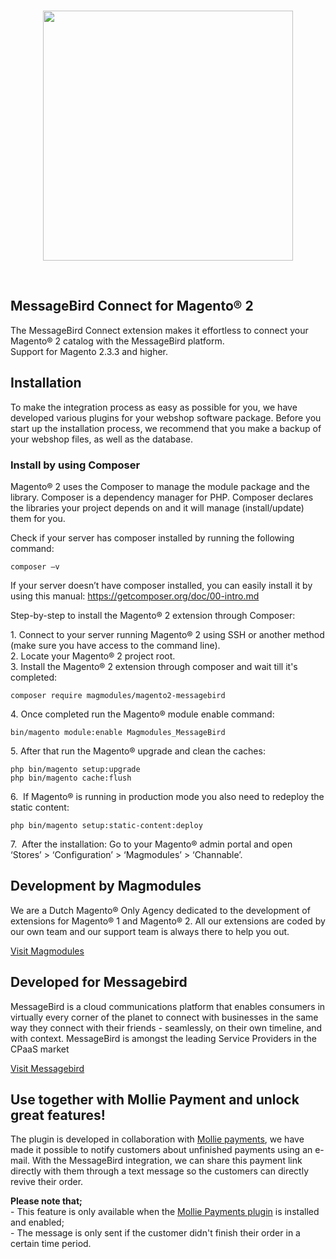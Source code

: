 <br>
<p align="center">
  <img width="400" src="https://user-images.githubusercontent.com/24823946/139876441-caab98d5-2f65-46f9-baa4-002a10179f31.png">
</p>
<br>


## MessageBird Connect for Magento® 2

The MessageBird Connect extension makes it effortless to connect your Magento® 2 catalog with the MessageBird platform.  
Support for Magento 2.3.3 and higher.

## Installation

To make the integration process as easy as possible for you, we have developed various plugins for your webshop software package. Before you start up the installation process, we recommend that you make a backup of your webshop files, as well as the database.

### **Install by using Composer**

Magento® 2 uses the Composer to manage the module package and the library. Composer is a dependency manager for PHP. Composer declares the libraries your project depends on and it will manage (install/update) them for you.

Check if your server has composer installed by running the following command:

`composer –v`

If your server doesn’t have composer installed, you can easily install it by using this manual: https://getcomposer.org/doc/00-intro.md

Step-by-step to install the Magento® 2 extension through Composer:

1\. Connect to your server running Magento® 2 using SSH or another method (make sure you have access to the command line).  
2\. Locate your Magento® 2 project root.  
3\. Install the Magento® 2 extension through composer and wait till it's completed:

`composer require magmodules/magento2-messagebird`

4\. Once completed run the Magento® module enable command:

`bin/magento module:enable Magmodules_MessageBird`

5\. After that run the Magento® upgrade and clean the caches:

`php bin/magento setup:upgrade`  
`php bin/magento cache:flush`

6\.  If Magento® is running in production mode you also need to redeploy the static content:

`php bin/magento setup:static-content:deploy`

7\.  After the installation: Go to your Magento® admin portal and open ‘Stores’ > ‘Configuration’ > ‘Magmodules’ > ‘Channable’.  

## Development by Magmodules

We are a Dutch Magento® Only Agency dedicated to the development of extensions for Magento® 1 and Magento® 2. All our extensions are coded by our own team and our support team is always there to help you out.

[Visit Magmodules](https://www.magmodules.eu/)

## Developed for Messagebird

MessageBird is a cloud communications platform that enables consumers in virtually every corner of the planet to connect with businesses in the same way they connect with their friends - seamlessly, on their own timeline, and with context. MessageBird is amongst the leading Service Providers in the CPaaS market

[Visit Messagebird](https://www.messagebird.com/nl/)

## Use together with Mollie Payment and unlock great features!

The plugin is developed in collaboration with [Mollie payments](https://www.mollie.com/), we have made it possible to notify customers about unfinished payments using an e-mail. With the MessageBird integration, we can share this payment link directly with them through a text message so the customers can directly revive their order.

**Please note that;**  
\- This feature is only available when the [Mollie Payments plugin](https://github.com/mollie/magento2) is installed and enabled;  
\- The message is only sent if the customer didn't finish their order in a certain time period.

